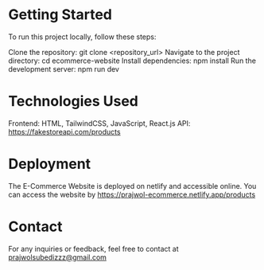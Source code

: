 # Getting Started
To run this project locally, follow these steps:

Clone the repository: git clone <repository_url>
Navigate to the project directory: cd ecommerce-website
Install dependencies: npm install
Run the development server: npm run dev

# Technologies Used
Frontend: HTML, TailwindCSS, JavaScript, React.js
API: https://fakestoreapi.com/products

# Deployment
The E-Commerce Website is deployed on netlify and accessible online. You can access the website by
https://prajwol-ecommerce.netlify.app/products

# Contact
For any inquiries or feedback, feel free to contact  at prajwolsubedizzz@gmail.com
